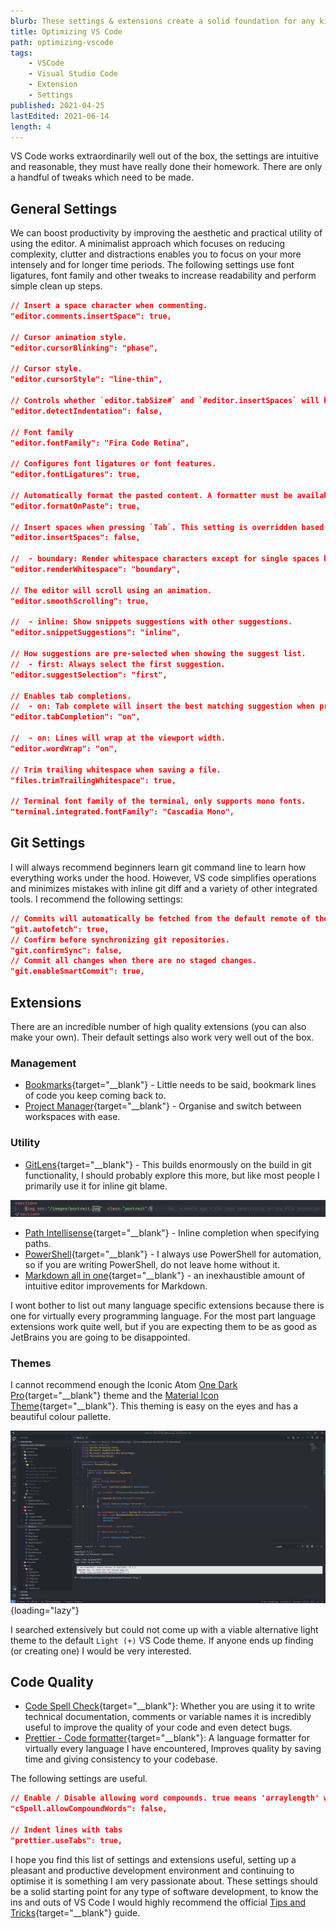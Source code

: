```yaml
---
blurb: These settings & extensions create a solid foundation for any kind of development.
title: Optimizing VS Code
path: optimizing-vscode
tags:
    - VSCode
    - Visual Studio Code
    - Extension
    - Settings
published: 2021-04-25
lastEdited: 2021-06-14
length: 4
---
```


VS Code works extraordinarily well out of the box, the settings are intuitive and reasonable, they must have really done their homework. There are only a handful of tweaks which need to be made.

## General Settings

We can boost productivity by improving the aesthetic and practical utility of using the editor. A minimalist approach which focuses on reducing complexity, clutter and distractions enables you to  focus on your more intensely and for longer time periods. The following settings use font ligatures, font family and other tweaks to increase readability and perform simple clean up steps.

```json
// Insert a space character when commenting.
"editor.comments.insertSpace": true,

// Cursor animation style.
"editor.cursorBlinking": "phase",

// Cursor style.
"editor.cursorStyle": "line-thin",

// Controls whether `editor.tabSize#` and `#editor.insertSpaces` will be automatically detected when a file is opened based on the file contents.
"editor.detectIndentation": false,

// Font family
"editor.fontFamily": "Fira Code Retina",

// Configures font ligatures or font features.
"editor.fontLigatures": true,

// Automatically format the pasted content. A formatter must be available and the formatter should be able to format a range in a document.
"editor.formatOnPaste": true,

// Insert spaces when pressing `Tab`. This setting is overridden based on the file contents when `editor.detectIndentation` is on.
"editor.insertSpaces": false,

//  - boundary: Render whitespace characters except for single spaces between words.
"editor.renderWhitespace": "boundary",

// The editor will scroll using an animation.
"editor.smoothScrolling": true,

//  - inline: Show snippets suggestions with other suggestions.
"editor.snippetSuggestions": "inline",

// How suggestions are pre-selected when showing the suggest list.
//  - first: Always select the first suggestion.
"editor.suggestSelection": "first",

// Enables tab completions.
//  - on: Tab complete will insert the best matching suggestion when pressing tab.
"editor.tabCompletion": "on",

//  - on: Lines will wrap at the viewport width.
"editor.wordWrap": "on",

// Trim trailing whitespace when saving a file.
"files.trimTrailingWhitespace": true,

// Terminal font family of the terminal, only supports mono fonts.
"terminal.integrated.fontFamily": "Cascadia Mono",
```

## Git Settings

I will always recommend beginners learn git command line to learn how everything works under the hood. However, VS code simplifies operations and minimizes mistakes with inline git diff and a variety of other integrated tools. I recommend the following settings:

```json
// Commits will automatically be fetched from the default remote of the current Git repository. Setting to `all` will fetch from all remotes.
"git.autofetch": true,
// Confirm before synchronizing git repositories.
"git.confirmSync": false,
// Commit all changes when there are no staged changes.
"git.enableSmartCommit": true,
```

## Extensions

There are an incredible number of high quality extensions (you can also make your own). Their default settings also work very well out of the box.

### Management

* [Bookmarks](https://marketplace.visualstudio.com/items?itemName=alefragnani.Bookmarks){target="__blank"} - Little needs to be said, bookmark lines of code you keep coming back to.
* [Project Manager](https://marketplace.visualstudio.com/items?itemName=alefragnani.project-manager){target="__blank"}  -  Organise and switch between workspaces with ease.

### Utility

* [GitLens](https://marketplace.visualstudio.com/items?itemName=eamodio.gitlens){target="__blank"} - This builds enormously on the build in git functionality, I should probably explore this more, but like most people I primarily use it for inline git blame.

![Gitlens Example](Assets/optimizing-vscode/gitlens.png)

* [Path Intellisense](https://marketplace.visualstudio.com/items?itemName=christian-kohler.path-intellisense){target="__blank"} - Inline completion when specifying paths.
* [PowerShell](https://marketplace.visualstudio.com/items?itemName=ms-vscode.PowerShell){target="__blank"} - I always use PowerShell for automation, so if you are writing PowerShell, do not leave home without it.
* [Markdown all in one](https://marketplace.visualstudio.com/items?itemName=yzhang.markdown-all-in-one){target="__blank"} - an inexhaustible amount of intuitive  editor improvements for Markdown.

I wont bother to list out many language specific extensions because there is one for virtually every programming language. For the most part language extensions work quite well, but if you are expecting them to be as good as JetBrains you are going to be disappointed.

### Themes

I cannot recommend enough the Iconic Atom [One Dark Pro](https://marketplace.visualstudio.com/items?itemName=zhuangtongfa.Material-theme){target="__blank"} theme and the [Material Icon Theme](https://marketplace.visualstudio.com/items?itemName=PKief.material-icon-theme){target="__blank"}. This theming is easy on the eyes and has a beautiful colour pallette.

![VS Code Image Theme](Assets/optimizing-vscode/vscode-theming.jpg){loading="lazy"}

I searched extensively but could not come up with a viable alternative light theme to the default `Light (+)` VS Code theme. If anyone ends up finding (or creating one) I would be very interested.

## Code Quality

* [Code Spell Check](https://marketplace.visualstudio.com/items?itemName=streetsidesoftware.code-spell-checker){target="__blank"}: Whether you are using it to write technical documentation, comments or variable names it is incredibly useful to improve the quality of your code and even detect bugs.
* [Prettier - Code formatter](https://marketplace.visualstudio.com/items?itemName=esbenp.prettier-vscode){target="__blank"}: A language formatter for virtually every language I have encountered, Improves quality by saving time and giving consistency to your codebase.

The following settings are useful.

```json
// Enable / Disable allowing word compounds. true means 'arraylength' would be ok, false means it would not pass.
"cSpell.allowCompoundWords": false,

// Indent lines with tabs
"prettier.useTabs": true,
```

I hope you find this list of settings and extensions useful, setting up a pleasant and productive development environment and continuing to optimise it is something I am very passionate about. These settings should be a solid starting point for any type of software development, to know the ins and outs of VS Code I would highly recommend the official [Tips and Tricks](https://code.visualstudio.com/docs/getstarted/tips-and-tricks){target="__blank"} guide.
